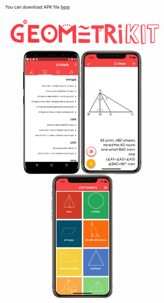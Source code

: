 You can download APK file [here](https://drive.google.com/open?id=1wflm_h9IFhIMgZib7P98D4XZ3Btcj3A1)
<p align="center"> 
 <img src="mainlogo.png">
</p>
 <p align="center"> 
 <img src="screenshot1.png">
 <img src="Picture2.png">
 <img src="Picture3.png">
</p>
